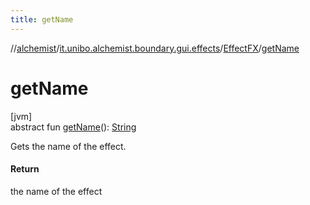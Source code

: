 ```yaml
---
title: getName
---
```

//[alchemist](../../../index.html)/[it.unibo.alchemist.boundary.gui.effects](../index.html)/[EffectFX](index.html)/[getName](get-name.html)



# getName



[jvm]\
abstract fun [getName](get-name.html)(): [String](https://docs.oracle.com/javase/8/docs/api/java/lang/String.html)



Gets the name of the effect.



#### Return



the name of the effect




